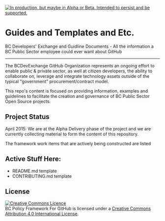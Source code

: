 <a rel="Delivery" href="https://github.com/BCDevExchange/docs/blob/master/discussion/projectstates.md"><img alt="In production, but maybe in Alpha or Beta. Intended to persist and be supported." style="border-width:0" src="http://bcdevexchange.org/badge/3.svg" title="In production, but maybe in Alpha or Beta. Intended to persist and be supported." /></a> 

# Guides and Templates and Etc.
BC Developers' Exchange and Guidline Documents - All the information a BC Public Sector employee could ever want about GitHub

***
The BCDevExchange GitHub Organization represents an ongoing effort to enable public & private sector, as well at citizen developers, the ability to collaborate on, leverage and integrate technology assets outside of the typical "government" procurement/contract model.

This repo's content is focused on providing information, examples and guidelines to facilitate the creation and governance of BC Public Sector Open Source projects. 

## Project Status
April 2015: We are at the Alpha Delivery phase of the project and we are currently collecting material to form the content of this repository. 

The framework work items that are actively being constructed are listed
## Active Stuff Here:
* README.md template
* CONTRIBUTING.md template

## License
<a rel="license" href="http://creativecommons.org/licenses/by/4.0/"><img alt="Creative Commons Licence" style="border-width:0" src="https://i.creativecommons.org/l/by/4.0/80x15.png" /></a><br /><span xmlns:dct="http://purl.org/dc/terms/" property="dct:title">BC Policy Framework For GitHub</span> is licensed under a <a rel="license" href="http://creativecommons.org/licenses/by/4.0/">Creative Commons Attribution 4.0 International License</a>.

